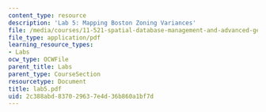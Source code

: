 ```yaml
---
content_type: resource
description: 'Lab 5: Mapping Boston Zoning Variances'
file: /media/courses/11-521-spatial-database-management-and-advanced-geographic-information-systems-spring-2003/2c388abd837029637e4d36b860a1bf7d_lab5.pdf
file_type: application/pdf
learning_resource_types:
- Labs
ocw_type: OCWFile
parent_title: Labs
parent_type: CourseSection
resourcetype: Document
title: lab5.pdf
uid: 2c388abd-8370-2963-7e4d-36b860a1bf7d
---
```

